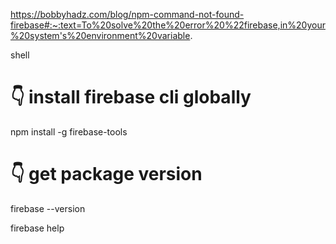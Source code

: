 https://bobbyhadz.com/blog/npm-command-not-found-firebase#:~:text=To%20solve%20the%20error%20%22firebase,in%20your%20system's%20environment%20variable.

shell

# 👇️ install firebase cli globally
npm install -g firebase-tools

# 👇️ get package version
firebase --version

firebase help